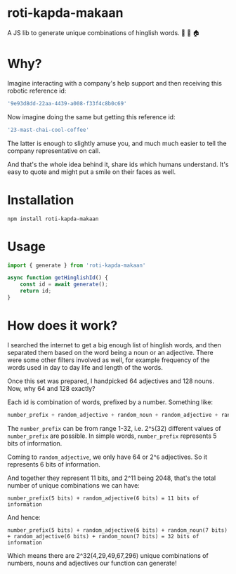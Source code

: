 # roti-kapda-makaan 
A JS lib to generate unique combinations of hinglish words. 🌯 🥻 🏠 

# Why?
Imagine interacting with a company's help support and then receiving this robotic reference id: 
```js 
'9e93d8dd-22aa-4439-a008-f33f4c8b0c69'
``` 
Now imagine doing the same but getting this reference id: 
```js
'23-mast-chai-cool-coffee'
```
The latter is enough to slightly amuse you, and much much easier to tell the company representative on call.

And that's the whole idea behind it, share ids which humans understand. It's easy to quote and might put a smile on their faces as well.

# Installation
```
npm install roti-kapda-makaan
```
# Usage
```ts
import { generate } from 'roti-kapda-makaan'

async function getHinglishId() {
    const id = await generate();
    return id;
}
```

# How does it work?
I searched the internet to get a big enough list of hinglish words, and then separated them based on the word being a noun or an adjective. There were some other filters involved as well, for example frequency of the words used in day to day life and length of the words.

Once this set was prepared, I handpicked 64 adjectives and 128 nouns. Now, why 64 and 128 exactly?

Each id is combination of words, prefixed by a number. Something like:
```js
number_prefix + random_adjective + random_noun + random_adjective + random_noun
```

The `number_prefix` can be from range 1-32, i.e. 2^`5`(32) different values of `number_prefix` are possible. In simple words, `number_prefix` represents 5 bits of information.

Coming to `random_adjective`, we only have 64 or 2^`6` adjectives. So it represents 6 bits of information.

And together they represent 11 bits, and 2^11 being 2048, that's the total number of unique combinations we can have:
```
number_prefix(5 bits) + random_adjective(6 bits) = 11 bits of information
```

And hence:
```
number_prefix(5 bits) + random_adjective(6 bits) + random_noun(7 bits) + random_adjective(6 bits) + random_noun(7 bits) = 32 bits of information
```

Which means there are 2^32(4,29,49,67,296) unique combinations of numbers, nouns and adjectives our function can generate!


